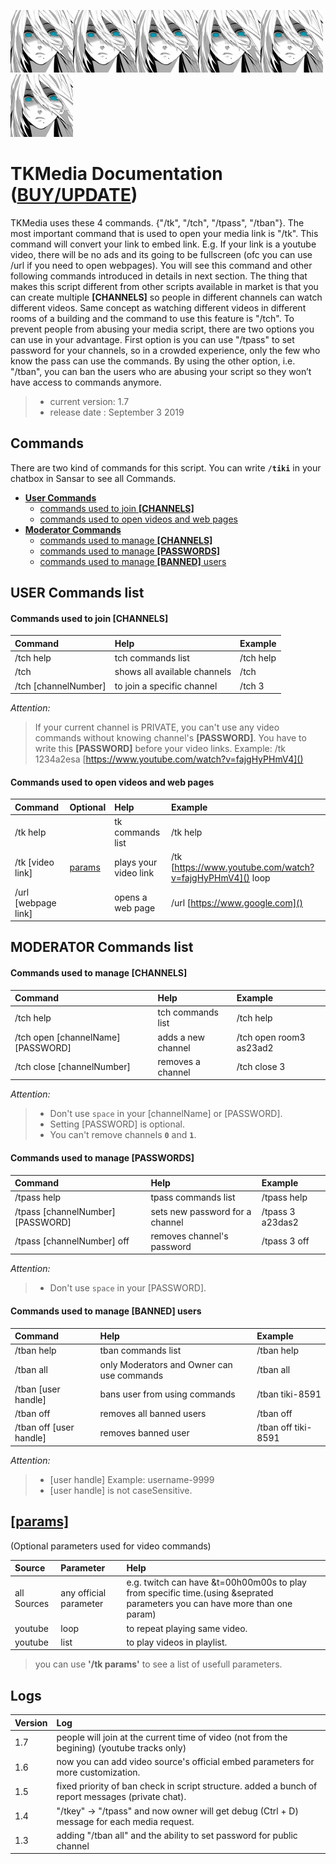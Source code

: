 ![TK Logo](/logo.png)![TK Logo](/logo.png)![TK Logo](/logo.png)![TK Logo](/logo.png)![TK Logo](/logo.png)![TK Logo](/logo.png)
# TKMedia Documentation ([BUY/UPDATE](https://store.sansar.com/listings/1b1274e3-0f40-45f4-8d82-325d1a1c5235/tikimedia))
TKMedia uses these 4 commands. {"/tk", "/tch", "/tpass", "/tban"}. The most important command that is used to open your media link is "/tk". This command will convert your link to embed link. E.g. If your link is a youtube video, there will be no ads and its going to be fullscreen (ofc you can use /url if you need to open webpages). You will see this command and other following commands introduced in details in next section. The thing that makes this script different from other scripts available in market is that you can create multiple __[CHANNELS]__ so people in different channels can watch different videos. Same concept as watching different videos in different rooms of a building and the command to use this feature is "/tch".
To prevent people from abusing your media script, there are two options you can use in your advantage. First option is you can use "/tpass" to set password for your channels, so in a crowded experience, only the few who know the pass can use the commands. By using the other option, i.e. "/tban", you can ban the users who are abusing your script so they won’t have access to commands anymore.

>- current version: 1.7
>- release date   : September 3 2019

## Commands
There are two kind of commands for this script. You can write __`/tiki`__ in your chatbox in Sansar to see all Commands.

- [__User Commands__](#user-commands-list)
  - [commands used to join __[CHANNELS]__](#commands-used-to-join-channels)
  - [commands used to open videos and web pages](#commands-used-to-open-videos-and-web-pages)
- [__Moderator Commands__](#moderator-commands-list)
  - [commands used to manage __[CHANNELS]__](#commands-used-to-manage-channels)
  - [commands used to manage __[PASSWORDS]__](#commands-used-to-manage-passwords)
  - [commands used to manage __[BANNED]__ users](#commands-used-to-manage-banned-users)



## USER Commands list
#### Commands used to join [CHANNELS]

Command | Help | Example
:--- | :--- | :--- 
/tch help | tch commands list | /tch help
/tch | shows all available channels | /tch
/tch [channelNumber] |  to join a specific channel  | /tch 3

_Attention:_

>If your current channel is PRIVATE, you can't use any video commands without knowing channel's __[PASSWORD]__.
You have to write this __[PASSWORD]__ before your video links. Example:
>/tk 1234a2esa [https://www.youtube.com/watch?v=fajgHyPHmV4]()


#### Commands used to open videos and web pages

Command | Optional | Help | Example
:--- | :--- | :--- | :---
/tk help | | tk commands list | /tk help
/tk [video link] | [params](#params) | plays your video link | /tk [https://www.youtube.com/watch?v=fajgHyPHmV4]() loop
/url [webpage link] |  | opens a web page | /url [https://www.google.com]()


## MODERATOR Commands list
#### Commands used to manage __[CHANNELS]__

Command | Help | Example
:--- | :--- | :---
/tch help | tch commands list | /tch help
/tch open [channelName] [PASSWORD] | adds a new channel | /tch open room3 as23ad2
/tch close [channelNumber] | removes a channel | /tch close 3

_Attention:_
>- Don't use `space` in your [channelName] or [PASSWORD].
>- Setting [PASSWORD] is optional.
>- You can't remove channels __`0`__ and __`1`__.

#### Commands used to manage __[PASSWORDS]__

Command | Help | Example
:--- | :--- | :---
/tpass help | tpass commands list | /tpass help
/tpass [channelNumber] [PASSWORD] | sets new password for a channel | /tpass 3 a23das2
/tpass [channelNumber] off | removes channel's password | /tpass 3 off

_Attention:_
>- Don't use `space` in your [PASSWORD].

#### Commands used to manage __[BANNED]__ users

Command | Help | Example
:--- | :--- | :---
/tban help | tban commands list | /tban help
/tban all | only Moderators and Owner can use commands | /tban all
/tban [user handle] | bans user from using commands | /tban tiki-8591
/tban off | removes all banned users | /tban off
/tban off [user handle] | removes banned user | /tban off tiki-8591

_Attention:_
>- [user handle] Example: username-9999
>- [user handle] is not caseSensitive.

## [[params]](#commands-used-to-open-videos-and-web-pages)
(Optional parameters used for video commands)

Source | Parameter | Help
:--- | :--- | :---
all Sources| any official parameter| e.g. twitch can have &t=00h00m00s to play from specific time.(using &seprated parameters you can have more than one param)
youtube | loop | to repeat playing same video.
youtube | list | to play videos in playlist.

>you can use __'/tk params'__ to see a list of usefull parameters.

## Logs

Version | Log 
:--- | :--- 
1.7 | people will join at the current time of video (not from the begining) (youtube tracks only)
1.6 | now you can add video source's official embed parameters for more customization.
1.5 | fixed priority of ban check in script structure. added a bunch of report messages (private chat).
1.4 | "/tkey" -> "/tpass" and now owner will get debug (Ctrl + D) message for each media request.
1.3 | adding "/tban all" and the ability to set password for public channel
